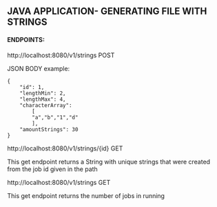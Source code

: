 ## JAVA APPLICATION- GENERATING FILE WITH STRINGS

#### ENDPOINTS:

http://localhost:8080/v1/strings  POST

JSON BODY example:

````
{
    "id": 1,
    "lengthMin": 2,
    "lengthMax": 4,
    "characterArray":  
        [
        "a","b","1","d"
        ],
    "amountStrings": 30
}
````

http://localhost:8080/v1/strings/{id} GET

This get endpoint returns a String with unique strings that were created from the job id given in the path

http://localhost:8080/v1/strings GET

This get endpoint returns the number of jobs in running